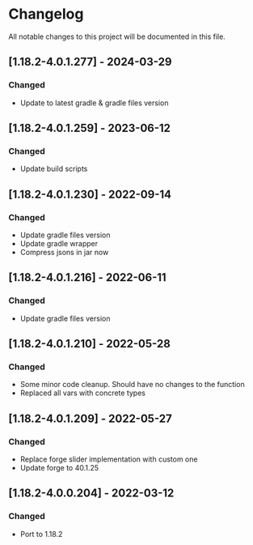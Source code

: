 # Changelog
All notable changes to this project will be documented in this file.

## [1.18.2-4.0.1.277] - 2024-03-29
### Changed
 - Update to latest gradle & gradle files version

## [1.18.2-4.0.1.259] - 2023-06-12
### Changed
 - Update build scripts

## [1.18.2-4.0.1.230] - 2022-09-14
### Changed
 - Update gradle files version
 - Update gradle wrapper
 - Compress jsons in jar now

## [1.18.2-4.0.1.216] - 2022-06-11
### Changed
 - Update gradle files version

## [1.18.2-4.0.1.210] - 2022-05-28
### Changed
 - Some minor code cleanup. Should have no changes to the function
 - Replaced all vars with concrete types

## [1.18.2-4.0.1.209] - 2022-05-27
### Changed
 - Replace forge slider implementation with custom one
 - Update forge to 40.1.25

## [1.18.2-4.0.0.204] - 2022-03-12
### Changed
 - Port to 1.18.2